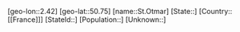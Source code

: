 ﻿---
location: [50.75,2.42]
type: City
tags:
- geo/City


SpocWebEntityId: 34481
isDeleted: false
confidential: public

---
[geo-lon::2.42]
[geo-lat::50.75]
[name::St.Otmar]
[State::]
[Country::[[France]]]
[StateId::]
[Population::]
[Unknown::]

